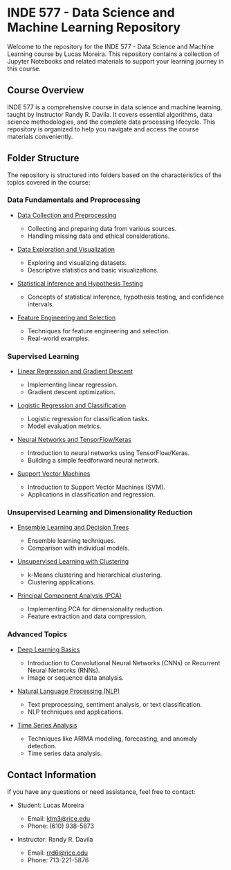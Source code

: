 # INDE 577 - Data Science and Machine Learning Repository

Welcome to the repository for the INDE 577 - Data Science and Machine Learning course by Lucas Moreira. This repository contains a collection of Jupyter Notebooks and related materials to support your learning journey in this course.

## Course Overview

INDE 577 is a comprehensive course in data science and machine learning, taught by Instructor Randy R. Davila. It covers essential algorithms, data science methodologies, and the complete data processing lifecycle. This repository is organized to help you navigate and access the course materials conveniently.

## Folder Structure

The repository is structured into folders based on the characteristics of the topics covered in the course:

### Data Fundamentals and Preprocessing

- [Data Collection and Preprocessing](#data-collection-and-preprocessing)
  - Collecting and preparing data from various sources.
  - Handling missing data and ethical considerations.

- [Data Exploration and Visualization](#data-exploration-and-visualization)
  - Exploring and visualizing datasets.
  - Descriptive statistics and basic visualizations.

- [Statistical Inference and Hypothesis Testing](#statistical-inference-and-hypothesis-testing)
  - Concepts of statistical inference, hypothesis testing, and confidence intervals.

- [Feature Engineering and Selection](#feature-engineering-and-selection)
  - Techniques for feature engineering and selection.
  - Real-world examples.

### Supervised Learning

- [Linear Regression and Gradient Descent](/Supervised_Learning/Linear_Regression_and_Gradient_Descent/1_Gradient_Descent/readme.md)
  - Implementing linear regression.
  - Gradient descent optimization.

- [Logistic Regression and Classification](#logistic-regression-and-classification)
  - Logistic regression for classification tasks.
  - Model evaluation metrics.

- [Neural Networks and TensorFlow/Keras](#neural-networks-and-tensorflowkeras)
  - Introduction to neural networks using TensorFlow/Keras.
  - Building a simple feedforward neural network.

- [Support Vector Machines](#support-vector-machines)
  - Introduction to Support Vector Machines (SVM).
  - Applications in classification and regression.

### Unsupervised Learning and Dimensionality Reduction

- [Ensemble Learning and Decision Trees](#ensemble-learning-and-decision-trees)
  - Ensemble learning techniques.
  - Comparison with individual models.

- [Unsupervised Learning with Clustering](#unsupervised-learning-with-clustering)
  - k-Means clustering and hierarchical clustering.
  - Clustering applications.

- [Principal Component Analysis (PCA)](#principal-component-analysis-pca)
  - Implementing PCA for dimensionality reduction.
  - Feature extraction and data compression.

### Advanced Topics

- [Deep Learning Basics](#deep-learning-basics)
  - Introduction to Convolutional Neural Networks (CNNs) or Recurrent Neural Networks (RNNs).
  - Image or sequence data analysis.

- [Natural Language Processing (NLP)](#natural-language-processing-nlp)
  - Text preprocessing, sentiment analysis, or text classification.
  - NLP techniques and applications.

- [Time Series Analysis](#time-series-analysis)
  - Techniques like ARIMA modeling, forecasting, and anomaly detection.
  - Time series data analysis.



## Contact Information

If you have any questions or need assistance, feel free to contact:

- Student: Lucas Moreira
  - Email: ldm3@rice.edu
  - Phone: (610) 938-5873

- Instructor: Randy R. Davila
  - Email: rrd6@rice.edu
  - Phone: 713-221-5876
